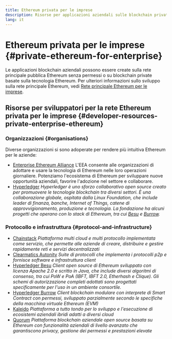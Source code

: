 ```yaml
---
title: Ethereum privata per le imprese
description: Risorse per applicazioni aziendali sulle blockchain private di Ethereum.
lang: it
---
```


# Ethereum privata per le imprese {#private-ethereum-for-enterprise}

Le applicazioni blockchain aziendali possono essere create sulla rete principale pubblica Ethereum senza permessi o su blockchain private basate sulla tecnologia Ethereum. Per ulteriori informazioni sullo sviluppo sulla rete principale Ethereum, vedi [Rete principale Ethereum per le imprese](/enterprise/).

## Risorse per sviluppatori per la rete Ethereum privata per le imprese {#developer-resources-private-enterprise-ethereum}

### Organizzazioni {#organisations}

Diverse organizzazioni si sono adoperate per rendere più intuitiva Ethereum per le aziende:

- [Enterprise Ethereum Alliance](https://entethalliance.org/) L'EEA consente alle organizzazioni di adottare e usare la tecnologia di Ethereum nelle loro operazioni giornaliere. Potenziamo l'ecosistema di Ethereum per sviluppare nuove opportunità aziendali, favorire l'adozione nel settore e collaborare.
- [Hyperledger](https://hyperledger.org) _Hyperledger è uno sforzo collaborativo open source creato per promuovere le tecnologie blockchain tra diversi settori. È una collaborazione globale, ospitata dalla Linux Foundation, che include leader di finanza, banche, Internet of Things, catene di approvvigionamento, produzione e tecnologia. La fondazione ha alcuni progetti che operano con lo stack di Ethereum, tra cui [Besu](https://www.hyperledger.org/use/besu) e [Burrow](https://www.hyperledger.org/projects/hyperledger-burrow)._

### Protocollo e infrastruttura {#protocol-and-infrastructure}

- [Chainstack](https://chainstack.com/) _Piattaforma multi cloud e multi protocollo implementata come servizio, che permette alle aziende di creare, distribuire e gestire rapidamente reti e servizi decentralizzati_
- [Clearmatics Autonity](https://www.clearmatics.com/about/) _Suite di protocolli che implementa i protocolli p2p e fornisce software e infrastruttura client_
- [Hyperledger Besu](https://www.hyperledger.org/use/besu) _Client open source di Ethereum sviluppato con licenza Apache 2.0 e scritto in Java, che include diversi algoritmi di consenso, tra cui PoW e PoA (IBFT, IBFT 2.0, Etherhash e Clique). Gli schemi di autorizzazione completi adottati sono progettati specificamente per l'uso in un ambiente consortile._
- [Hyperledger Burrow](https://www.hyperledger.org/projects/hyperledger-burrow) _Client blockchain modulare con interprete di Smart Contract con permessi, sviluppato parzialmente secondo le specifiche della macchina virtuale Ethereum (EVM)_
- [Kaleido](https://kaleido.io/) _Piattaforma a tutto tondo per lo sviluppo e l'esecuzione di ecosistemi aziendali ibridi adatti a diversi cloud_
- [Quorum](https://consensys.net/quorum/) _Piattaforma blockchain aziendale open source basata su Ethereum con funzionalità aziendali di livello avanzato che garantiscono privacy, gestione dei permessi e prestazioni elevate_
